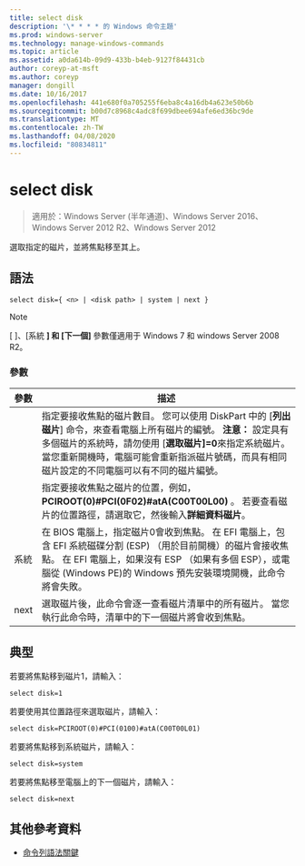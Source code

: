 ```yaml
---
title: select disk
description: '\* * * * 的 Windows 命令主題'
ms.prod: windows-server
ms.technology: manage-windows-commands
ms.topic: article
ms.assetid: a0da614b-09d9-433b-b4eb-9127f84431cb
author: coreyp-at-msft
ms.author: coreyp
manager: dongill
ms.date: 10/16/2017
ms.openlocfilehash: 441e680f0a705255f6eba8c4a16db4a623e50b6b
ms.sourcegitcommit: b00d7c8968c4adc8f699dbee694afe6ed36bc9de
ms.translationtype: MT
ms.contentlocale: zh-TW
ms.lasthandoff: 04/08/2020
ms.locfileid: "80834811"
---
```

# <a name="select-disk"></a>select disk

>適用於：Windows Server (半年通道)、Windows Server 2016、Windows Server 2012 R2、Windows Server 2012

選取指定的磁片，並將焦點移至其上。  
  
  
  
## <a name="syntax"></a>語法  
  
```  
select disk={ <n> | <disk path> | system | next }  
```  
  
> [!NOTE]  
> [ **<disk path>** ]、[系統 **] 和 [下一個]** 參數僅適用于 Windows 7 和 windows Server 2008 R2。  
  
### <a name="parameters"></a>參數  
  
|  參數  |                                                                                                                                                                                                            描述                                                                                                                                                                                                            |
|-------------|-----------------------------------------------------------------------------------------------------------------------------------------------------------------------------------------------------------------------------------------------------------------------------------------------------------------------------------------------------------------------------------------------------------------------------------|
|     <n>     | 指定要接收焦點的磁片數目。 您可以使用 DiskPart 中的 [**列出磁片**] 命令，來查看電腦上所有磁片的編號。 **注意：** 設定具有多個磁片的系統時，請勿使用 [**選取磁片]\=0**來指定系統磁片。 當您重新開機時，電腦可能會重新指派磁片號碼，而具有相同磁片設定的不同電腦可以有不同的磁片編號。 |
| <disk path> |                                                                                                                 指定要接收焦點之磁片的位置，例如， **PCIROOT\(0\)\#PCI\(0F02\)\#atA\(C00T00L00\)** 。 若要查看磁片的位置路徑，請選取它，然後輸入**詳細資料磁片**。                                                                                                                  |
|   系統    |                                 在 BIOS 電腦上，指定磁片0會收到焦點。 在 EFI 電腦上，包含 EFI 系統磁碟分割 \(ESP\) （用於目前開機）的磁片會接收焦點。 在 EFI 電腦上，如果沒有 ESP （如果有多個 ESP），或電腦從 \(Windows PE\)的 Windows 預先安裝環境開機，此命令將會失敗。                                  |
|    next     |                                                                                                                                     選取磁片後，此命令會逐一查看磁片清單中的所有磁片。 當您執行此命令時，清單中的下一個磁片將會收到焦點。                                                                                                                                      |
  
## <a name="examples"></a><a name=BKMK_examples></a>典型  
若要將焦點移到磁片1，請輸入：  
  
```  
select disk=1  
```  
  
若要使用其位置路徑來選取磁片，請輸入：  
  
```  
select disk=PCIROOT(0)#PCI(0100)#atA(C00T00L01)  
```  
  
若要將焦點移到系統磁片，請輸入：  
  
```  
select disk=system  
```  
  
若要將焦點移至電腦上的下一個磁片，請輸入：  
  
```  
select disk=next  
```  
  
## <a name="additional-references"></a>其他參考資料  
- [命令列語法關鍵](command-line-syntax-key.md)  
  

  

